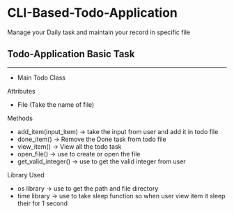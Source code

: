 # CLI-Based-Todo-Application
Manage your Daily task and maintain your record in specific file


## Todo-Application Basic Task
<hr>

- Main Todo Class

Attributes

- File (Take the name of file)

Methods

- add_item(input_item)  -> take the input from user and add it in todo file
- done_item()           -> Remove the Done task from todo file
- view_item()           -> View all the todo task
- open_file()           -> use to create or open the file
- get_valid_integer()   -> use to get the valid integer from user

Library Used

- os library -> use to get the path and file directory
- time library -> use to take sleep function so when user view item it sleep their for 1 second


